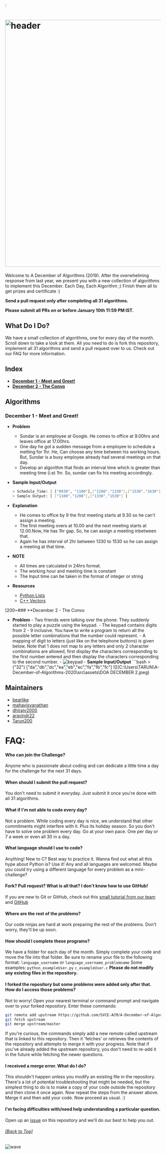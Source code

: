 :
					  <div align="left">
<h1>
    <img alt="header" src="/src/assets/Header.png" width="800"></img>
</h1>
Welcome to A December of Algorithms (2019). After the overwhelming response from last year, we present you with a new collection of algorithms to implement this December. Each Day, Each Algorithm ;) Finish them all to get prizes and certificate :)

**Send a pull request only after completing all 31 algorithms.**

**Please submit all PRs on or before January 10th 11:59 PM IST.**

## What Do I Do?
We have a small collection of algorithms, one for every day of the month. Scroll down to take a look at them. All you need to do is fork this repository, implement all 31  algorithms and send a pull request over to us. Check out our FAQ for more information.



## Index
  - [**December 1 - Meet and Greet!**](#december-1---meet-and-greet)
  - [**December 2 - The Convo**](#december-2---The-Convo)


## Algorithms

### **December 1 - Meet and Greet!**
  - **Problem**
    - Sundar is an employee at Google. He comes to office at 9.00hrs and leaves office at 17.00hrs.
    - One day he got a sudden message from a employee to schedule a metting for 1hr. He, Can choose any time between his working hours. But, Sundar is a busy             employee already had several meetings on that day.
    - Develop an algorithm that finds an interval time which is greater than meeting time (i.e) 1hr. So, sundar can fix his meeting accordingly.
  - **Sample Input/Output**
      ```bash
      > Schedule_Time: [ ["0930", "1100"],["1200","1330"],["1530","1630"] ]
      > Sample Output: [ ["1100","1200"],["1330","1530"] ]
      ```
  - **Explanation**
    - He comes to office by 9 the first meeting starts at 9.30 so he can't assign a meeting.
    - The first meeting overs at 10.00 and the next meeting starts at 12.00.Now, He has 1hr gap. So, he can assign a meeting inbetween that.
    - Again he has interval of 2hr between 1330 to 1530 so he can assign a meeting at that time.

  - **NOTE**
    - All times are calculated in 24hrs format.
    - The working hour and meeting time is constant
    - The Input time can be taken in the format of integer or string
  - **Resources**
    - [Python Lists](https://www.w3schools.com/python/python_lists.asp)
    - [C++ Vectors](https://www.geeksforgeeks.org/vector-in-cpp-stl/)

[200~### **December 2 - The Convo
- **Problem**
      - Two friends were talking over the phone. They suddenly started to play a puzzle using the keypad.
          - The keypad contains digits from 2 - 9 inclusive. You have to write a program to return all the possible letter combinations that the number could represent. 
	      - A mapping of digit to letters (just like on the telephone buttons) is given below. Note that 1 does not map to any letters and only 2 character combinations are allowed, first display the characters corresponding to the first number entered and then display the characters corresponding to the second number. 
	          -  ![keypad](/src/assets/keypad.jpg)
		    - **Sample Input/Output**
		          ```bash
			        > ("32")
				        ["da","db","dc","ea","eb","ec","fa","fb","fc"]
![[(C:\Users\TARUN\A-December-of-Algorithms-2020\src\assets\DOA DECEMBER 2.jpeg)


## Maintainers
- [bearlike](https://github.com/bearlike)
- [mahavisvanathan](https://github.com/mahavisvanathan)
- [dhirajv2000](https://github.com/dhirajv2000)
- [aravindr22](https://github.com/aravindr22)
- [Tarun200](https://github.com/Tarun200)



FAQ:
======
  #### Who can join the Challenge?
  Anyone who is passionate about coding and can dedicate a little time a day for the challenge for the next 31 days.

  #### When should I submit the pull request?
  You don't need to submit it everyday. Just submit it once you're done with all 31 algorithms.

  #### What if I'm not able to code every day?
  Not a problem. While coding every day is nice, we understand that other commitments might interfere with it. Plus its holiday season. So you don't have to solve one problem every day. Go at your own pace. One per day or 7 a week or even all 30 in a day.

  #### What language should I use to code?
  Anything! New to C? Best way to practice it. Wanna find out what all this hype about Python is? Use it! Any and all languages are welcomed. Maybe you could try using a different language for every problem as a mini-challenge?

  #### Fork? Pull request? What is all that? I don't know how to use GitHub!
  If you are new to Git or GitHub, check out this [small tutorial from our team](https://github.com/ASS-G/Git-Training-Kit) and [GitHub](https://guides.github.com/activities/hello-world/)

  #### Where are the rest of the problems?
  Our code ninjas are hard at work preparing the rest of the problems. Don't worry, they'll be up soon.

  #### How should I complete these programs?
  We have a folder for each day of the month. Simply complete your code and move the file into that folder. Be sure to rename your file to the following format: `language_username` or `language_username_problemname`
  Some examples:
  `python_exampleUser.py`
  `c_exampleUser.c`
  **Please do not modify any existing files in the repository.**

  #### I forked the repository but some problems were added only after that. How do I access those problems?
  Not to worry! Open your nearest terminal or command prompt and navigate over to your forked repository. Enter these commands:
  ```bash
  git remote add upstream https://github.com/SVCE-ACM/A-December-of-Algorithms-2019.git
  git fetch upstream
  git merge upstream/master
  ```
  If you're curious, the commands simply add a new remote called upstream that is linked to this repository. Then it 'fetches' or retrieves the contents of the repository and attempts to merge it with your progress.
  Note that if you've already added the upstream repository, you don't need to re-add it in the future while fetching the newer questions.

  #### I received a merge error. What do I do?
  This shouldn't happen unless you modify an existing file in the repository. There's a lot of potential troubleshooting that might be needed, but the simplest thing to do is to make a copy of your code outside the repository and then clone it once again. Now repeat the steps from the answer above. Merge it and then add your code. Now proceed as usual. :)

  #### I'm facing difficulties with/need help understanding a particular question.
  Open up an [issue](https://github.com/SVCE-ACM/A-December-of-Algorithms-2019/issues) on this repository and we'll do our best to help you out.

###### [[Back to Top]](#----)

![wave](http://cdn.thekrishna.in/img/common/border.png)
